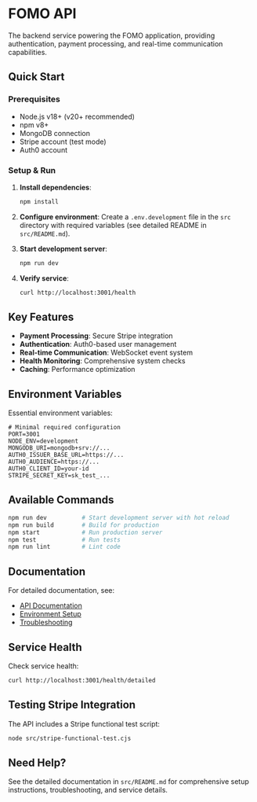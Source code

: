 # FOMO API

The backend service powering the FOMO application, providing authentication, payment processing, and real-time communication capabilities.

## Quick Start

### Prerequisites

- Node.js v18+ (v20+ recommended)
- npm v8+
- MongoDB connection
- Stripe account (test mode)
- Auth0 account

### Setup & Run

1. **Install dependencies**:
   ```bash
   npm install
   ```

2. **Configure environment**:
   Create a `.env.development` file in the `src` directory with required variables (see detailed README in `src/README.md`).

3. **Start development server**:
   ```bash
   npm run dev
   ```

4. **Verify service**:
   ```bash
   curl http://localhost:3001/health
   ```

## Key Features

- **Payment Processing**: Secure Stripe integration
- **Authentication**: Auth0-based user management
- **Real-time Communication**: WebSocket event system
- **Health Monitoring**: Comprehensive system checks
- **Caching**: Performance optimization

## Environment Variables

Essential environment variables:

```
# Minimal required configuration
PORT=3001
NODE_ENV=development
MONGODB_URI=mongodb+srv://...
AUTH0_ISSUER_BASE_URL=https://...
AUTH0_AUDIENCE=https://...
AUTH0_CLIENT_ID=your-id
STRIPE_SECRET_KEY=sk_test_...
```

## Available Commands

```bash
npm run dev          # Start development server with hot reload
npm run build        # Build for production
npm start            # Run production server
npm test             # Run tests
npm run lint         # Lint code
```

## Documentation

For detailed documentation, see:
- [API Documentation](src/README.md)
- [Environment Setup](src/README.md#environment-setup)
- [Troubleshooting](src/README.md#troubleshooting)

## Service Health

Check service health:
```bash
curl http://localhost:3001/health/detailed
```

## Testing Stripe Integration

The API includes a Stripe functional test script:
```bash
node src/stripe-functional-test.cjs
```

## Need Help?

See the detailed documentation in `src/README.md` for comprehensive setup instructions, troubleshooting, and service details. 